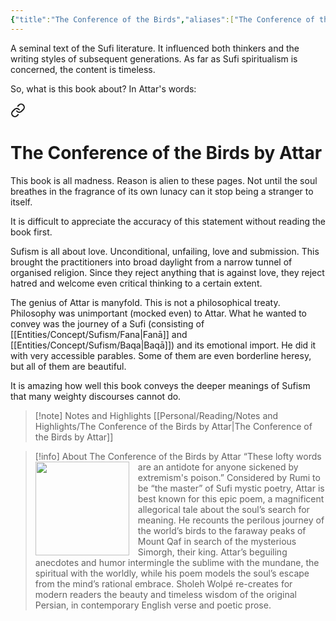 ```yaml
---
{"title":"The Conference of the Birds","aliases":["The Conference of the Birds"],"authors":["Attar of Nishapur","Sholeh Wolpé (Translation)"],"publisher":"W. W. Norton & Company","publish":"2017-03-07","pages":3,"isbn10":"0393292193","isbn13":"9780393292190","rating":5,"reviewed":true,"cover":"https://books.google.com/books/publisher/content/images/frontcover/1kx8DAAAQBAJ?fife=w600-h900&source=gbs_api","read_count":"1","tags":["book","poetry"],"log":[{"status":"Read","timestamp":"2024-02-17T23:33:08+06:00"},{"status":"In Progress","timestamp":"2024-01-29T16:17:28+06:00"},{"status":"To Read","timestamp":"2024-01-29T16:16:16+06:00"}],"created":"2024-01-29T16:16:16+06:00","updated":"2025-05-28T13:35:19+06:00","status":"Read","dg-publish":true,"dg-note-icon":2,"reading_notes":"[[Personal/Reading/Notes and Highlights/The Conference of the Birds by Attar|The Conference of the Birds by Attar]]","dg-path":"Reading/Books/Read/The Conference of the Birds by Attar.md","permalink":"/reading/books/read/the-conference-of-the-birds-by-attar/","dgPassFrontmatter":true,"noteIcon":2}
---
```


A seminal text of the Sufi literature. It influenced both thinkers and the writing styles of subsequent generations. As far as Sufi spiritualism is concerned, the content is timeless.

So, what is this book about? In Attar's words:


<div class="transclusion internal-embed is-loaded"><a class="markdown-embed-link" href="/reading/notes-and-highlights/the-conference-of-the-birds-by-attar/#bcbfff" aria-label="Open link"><svg xmlns="http://www.w3.org/2000/svg" width="24" height="24" viewBox="0 0 24 24" fill="none" stroke="currentColor" stroke-width="2" stroke-linecap="round" stroke-linejoin="round" class="svg-icon lucide-link"><path d="M10 13a5 5 0 0 0 7.54.54l3-3a5 5 0 0 0-7.07-7.07l-1.72 1.71"></path><path d="M14 11a5 5 0 0 0-7.54-.54l-3 3a5 5 0 0 0 7.07 7.07l1.71-1.71"></path></svg></a><div class="markdown-embed">

<div class="markdown-embed-title">

# The Conference of the Birds by Attar

</div>


This book is all madness.
Reason is alien to these pages.
Not until the soul breathes in
the fragrance of its own lunacy
can it stop being a stranger to itself. 

</div></div>


It is difficult to appreciate the accuracy of this statement without reading the book first.

Sufism is all about love. Unconditional, unfailing, love and submission. This brought the practitioners into broad daylight from a narrow tunnel of organised religion. Since they reject anything that is against love, they reject hatred and welcome even critical thinking to a certain extent.

The genius of Attar is manyfold. This is not a philosophical treaty. Philosophy was unimportant (mocked even) to Attar. What he wanted to convey was the journey of a Sufi (consisting of [[Entities/Concept/Sufism/Fana\|Fanā]] and [[Entities/Concept/Sufism/Baqa\|Baqā]]) and its emotional import. He did it with very accessible parables. Some of them are even borderline heresy, but all of them are beautiful.

It is amazing how well this book conveys the deeper meanings of Sufism that many weighty discourses cannot do.

> [!note] Notes and Highlights
> [[Personal/Reading/Notes and Highlights/The Conference of the Birds by Attar\|The Conference of the Birds by Attar]]

> [!info] About The Conference of the Birds by Attar
> <img src="https://books.google.com/books/publisher/content/images/frontcover/1kx8DAAAQBAJ?fife=w600-h900&source=gbs_api" style="float: left; width: 150px; height: auto; margin-right: 1em;" /> “These lofty words are an antidote for anyone sickened by extremism's poison.” Considered by Rumi to be “the master” of Sufi mystic poetry, Attar is best known for this epic poem, a magnificent allegorical tale about the soul’s search for meaning. He recounts the perilous journey of the world’s birds to the faraway peaks of Mount Qaf in search of the mysterious Simorgh, their king. Attar’s beguiling anecdotes and humor intermingle the sublime with the mundane, the spiritual with the worldly, while his poem models the soul’s escape from the mind’s rational embrace. Sholeh Wolpé re-creates for modern readers the beauty and timeless wisdom of the original Persian, in contemporary English verse and poetic prose.
